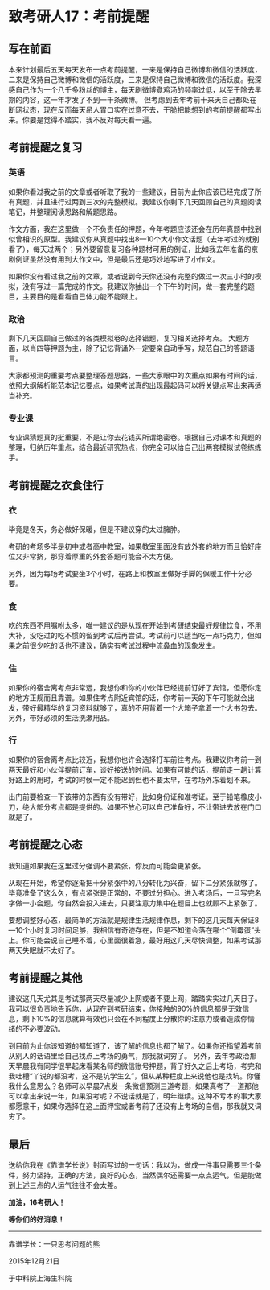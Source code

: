 # 致考研人17：考前提醒
## 写在前面

本来计划最后五天每天发布一点考前提醒，一来是保持自己微博和微信的活跃度，二来是保持自己微博和微信的活跃度，三来是保持自己微博和微信的活跃度。我深感自己作为一个八千多粉丝的博主，每天刷微博煮鸡汤的频率过低，以至于除去早期的内容，这一年才发了不到一千条微博。
但考虑到去年考前十来天自己都处在断网状态，现在反而每天吊人胃口实在过意不去，干脆把能想到的考前提醒都写出来。你要是觉得不踏实，我不反对每天看一遍。


## 考前提醒之复习

### 英语

如果你看过我之前的文章或者听取了我的一些建议，目前为止你应该已经完成了所有真题，并且进行过两到三次的完整模拟。我建议你剩下几天回顾自己的真题阅读笔记，并整理阅读思路和解题思路。

作文方面，我在这里做一个不负责任的押题，今年考题应该还会在历年真题中找到似曾相识的原型。我建议你从真题中找出8—10个大小作文话题（去年考过的就别看了），每天过两个；另外要留意复习各种题材可用的例证，比如我去年准备的京剧例证虽然没有用到大作文中，但是最后还是巧妙地写进了小作文。

如果你没有看过我之前的文章，或者说到今天你还没有完整的做过一次三小时的模拟，没有写过一篇完成的作文。我建议你抽出一个下午的时间，做一套完整的题目，主要目的是看看自己体力能不能跟上。

### 政治

剩下几天回顾自己做过的各类模拟卷的选择错题，复习相关选择考点。
大题方面，以肖四等押题为主，除了记忆背诵外一定要亲自动手写，规范自己的答题语言。

大家都预测的重要考点要整理答题思路，一些大家眼中的次重点如果有时间的话，依照大纲解析能范本记忆要点，如果考试真的出现最起码可以将关键点写出来再适当补充。

### 专业课

专业课猜题真的挺重要，不是让你去花钱买所谓绝密卷。根据自己对课本和真题的整理，归纳历年重点，结合最近研究热点，你完全可以给自己出两套模拟试卷练练手。

## 考前提醒之衣食住行

### 衣

毕竟是冬天，务必做好保暖，但是不建议穿的太过臃肿。

考研的考场多半是初中或者高中教室，如果教室里面没有放外套的地方而且恰好座位又非常挤，那穿着厚重的外套答题可能会不太方便。

另外，因为每场考试要坐3个小时，在路上和教室里做好手脚的保暖工作十分必要。

### 食
吃的东西不用嘱咐太多，唯一建议的是从现在开始到考研结束最好规律饮食，不用大补，没吃过的吃不惯的留到考试后再尝试。考试前可以适当吃一点巧克力，但如果之前很少吃的话也不建议，确实有考试过程中流鼻血的现象发生。

### 住

如果你的宿舍离考点非常远，我想你和你的小伙伴已经提前订好了宾馆，但愿你定的地方正规而且靠谱。如果住考点附近宾馆的话，你考前一天的下午可能就会出发，带好最精华的复习资料就够了，真的不用背着一个大箱子拿着一个大书包去。另外，带好必须的生活洗漱用品。

### 行

如果你的宿舍离考点比较近，我想你也许会选择打车前往考点。我建议你考前一到两天最好和小伙伴提前订车，谈好接送的时间。如果有可能的话，提前走一趟计算好路上的用时，考试的时候一定不能迟到但也不要太早，在考场外冻着划不来。

出门前要检查一下该带的东西有没有带好，比如身份证和准考证。至于铅笔橡皮小刀，绝大部分考点都是提供的。如果不放心可以自己准备好，不让带进去放在门口就是了。

## 考前提醒之心态

我知道如果我在这里过分强调不要紧张，你反而可能会更紧张。

从现在开始，希望你逐渐把十分紧张中的八分转化为兴奋，留下二分紧张就够了。毕竟准备了这么久，有点紧张是正常的，不要过分担心。进入考场后，一旦写完名字做一小会题，你自然会投入进去，只要注意力集中在题目上也就顾不上紧张了。

要想调整好心态，最简单的方法就是规律生活规律作息，剩下的这几天每天保证8—10个小时复习时间足够，我相信有奇迹存在，但是不知道会落在哪个“倒霉蛋”头上。你可能会说自己睡不着，心里面很着急，最好用这几天尽快调整，如果考试那两天失眠就不太好了。

## 考前提醒之其他

建议这几天尤其是考试那两天尽量减少上网或者不要上网，踏踏实实过几天日子。我可以很负责地告诉你，从现在到考研结束，你接触的90%的信息都是无效信息，剩下10%的信息就算有效也只会在不同程度上分散你的注意力或者造成你情绪的不必要波动。

到目前为止你该知道的都知道了，该了解的信息也都了解了。如果你还指望着考前从别人的话语里给自己找点上考场的勇气，那我就词穷了。
另外，去年考政治那天早晨我有同学很早起床看某名师的微信账号押题，背了好久之后上考场，考完和我吐槽“丫说的都没考，这不是坑学生么”，但从某种程度上来说他也是找坑。你懂我什么意思么？名师可以早晨7点发一条微信预测三道考题，如果真考了一道那他可以拿出来说一年，如果没考呢？不说话就是了，明年继续。这种不亏本的事大家都愿意干，如果你选择在这上面押宝或者考前了还没有上考场的自信，那我就又词穷了。

## 最后

送给你我在《靠谱学长说》封面写过的一句话：我以为，做成一件事只需要三个条件，努力坚持，正确的方法，良好的心态，当然偶尔还需要一点点运气，但是能做到上述三点的人运气往往不会太差。

**加油，16考研人！**

**等你们的好消息！**



---
靠谱学长：一只思考问题的熊

2015年12月21日

于中科院上海生科院
